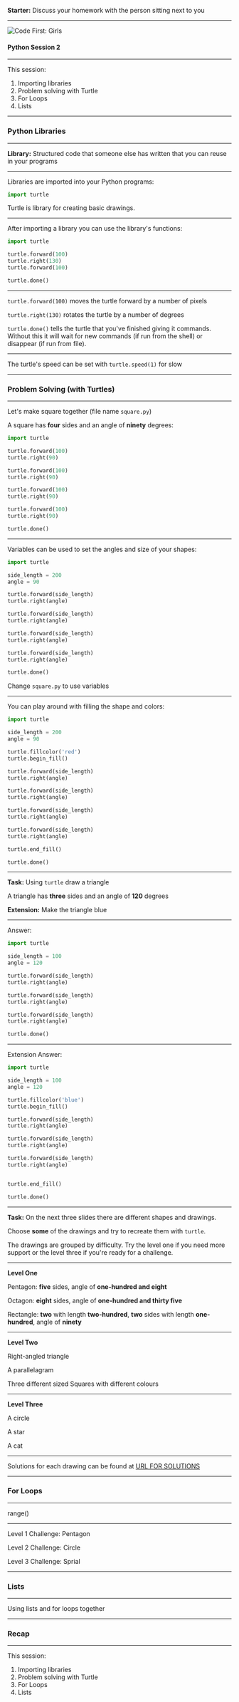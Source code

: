 **Starter:** Discuss your homework with the person sitting next to you

---

![Code First: Girls](images/logo_large.png)

#### Python Session 2

----

This session:
1. Importing libraries
1. Problem solving with Turtle
1. For Loops
1. Lists

---

### Python  Libraries

----

**Library:** Structured code that someone else has written that you can reuse in your programs

----

Libraries are imported into your Python programs:

```python
import turtle
```

Turtle is library for creating basic drawings.

----

After importing a library you can use the library's functions:

```python
import turtle

turtle.forward(100)
turtle.right(130)
turtle.forward(100)

turtle.done()
```

----

`turtle.forward(100)` moves the turtle forward by a number of pixels

`turtle.right(130)` rotates the turtle by a number of degrees

`turtle.done()` tells the turtle that you've finished giving it commands. Without this it will wait for new commands (if run from the shell) or disappear (if run from file).

----

The turtle's speed can be set with `turtle.speed(1)` for slow

---

### Problem Solving (with Turtles)

----

Let's make square together (file name `square.py`)

A square has **four** sides and an angle of **ninety** degrees:

```python
import turtle

turtle.forward(100)
turtle.right(90)

turtle.forward(100)
turtle.right(90)

turtle.forward(100)
turtle.right(90)

turtle.forward(100)
turtle.right(90)

turtle.done()
```

----

Variables can be used to set the angles and size of your shapes:

```python
import turtle

side_length = 200
angle = 90

turtle.forward(side_length)
turtle.right(angle)

turtle.forward(side_length)
turtle.right(angle)

turtle.forward(side_length)
turtle.right(angle)

turtle.forward(side_length)
turtle.right(angle)

turtle.done()
```

Change `square.py` to use variables

----

You can play around with filling the shape and colors:

```python
import turtle

side_length = 200
angle = 90

turtle.fillcolor('red')
turtle.begin_fill()

turtle.forward(side_length)
turtle.right(angle)

turtle.forward(side_length)
turtle.right(angle)

turtle.forward(side_length)
turtle.right(angle)

turtle.forward(side_length)
turtle.right(angle)

turtle.end_fill()

turtle.done()
```

----

**Task:** Using `turtle` draw a triangle

A triangle has **three** sides and an angle of **120** degrees

**Extension:** Make the triangle blue

----

Answer:

```python
import turtle

side_length = 100
angle = 120

turtle.forward(side_length)
turtle.right(angle)

turtle.forward(side_length)
turtle.right(angle)

turtle.forward(side_length)
turtle.right(angle)

turtle.done()
```

----

Extension Answer:

```python
import turtle

side_length = 100
angle = 120

turtle.fillcolor('blue')
turtle.begin_fill()

turtle.forward(side_length)
turtle.right(angle)

turtle.forward(side_length)
turtle.right(angle)

turtle.forward(side_length)
turtle.right(angle)


turtle.end_fill()

turtle.done()
```

----

**Task:** On the next three slides there are different shapes and drawings.

Choose **some** of the drawings and try to recreate them with `turtle`.

The drawings are grouped by difficulty. Try the level one if you need more support or the level three if you're ready for a challenge.

----

**Level One**

Pentagon: **five** sides, angle of **one-hundred and eight**

Octagon: **eight** sides, angle of **one-hundred and thirty five**

Rectangle: **two** with length **two-hundred**, **two** sides with length **one-hundred**, angle of **ninety**

----

**Level Two**

Right-angled triangle

A parallelagram

Three different sized Squares with different colours

----

**Level Three**

A circle

A star

A cat

----

Solutions for each drawing can be found at [URL FOR SOLUTIONS]()

---

### For Loops

----

range()

----

Level 1 Challenge: Pentagon

Level 2 Challenge: Circle

Level 3 Challenge: Sprial

---

### Lists

----

Using lists and for loops together

---


### Recap

----

This session:
1. Importing libraries
1. Problem solving with Turtle
1. For Loops
1. Lists
